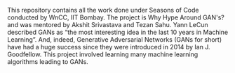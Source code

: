 This repository contains all the work done under Seasons of Code conducted by WnCC, IIT Bombay. The project is Why Hype Around GAN's? and was mentored by Akshit Srivastava and Tezan Sahu. 
Yann LeCun described GANs as “the most interesting idea in the last 10 years in Machine Learning”. And, indeed, Generative Adversarial Networks (GANs for short) have had a huge success since they were introduced in 2014 by Ian J. Goodfellow.
This project involved learning many machine learning algorithms leading to GANs.
